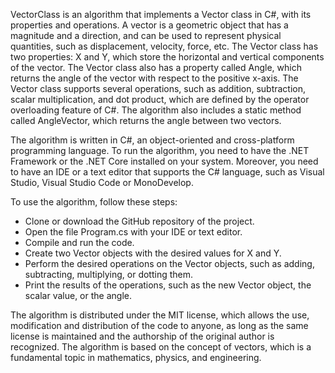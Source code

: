 VectorClass is an algorithm that implements a Vector class in C#, with its properties and operations. A vector is a geometric object that has a magnitude and a direction, and can be used to represent physical quantities, such as displacement, velocity, force, etc. The Vector class has two properties: X and Y, which store the horizontal and vertical components of the vector. The Vector class also has a property called Angle, which returns the angle of the vector with respect to the positive x-axis. The Vector class supports several operations, such as addition, subtraction, scalar multiplication, and dot product, which are defined by the operator overloading feature of C#. The algorithm also includes a static method called AngleVector, which returns the angle between two vectors.

The algorithm is written in C#, an object-oriented and cross-platform programming language. To run the algorithm, you need to have the .NET Framework or the .NET Core installed on your system. Moreover, you need to have an IDE or a text editor that supports the C# language, such as Visual Studio, Visual Studio Code or MonoDevelop.

To use the algorithm, follow these steps:

- Clone or download the GitHub repository of the project.
- Open the file Program.cs with your IDE or text editor.
- Compile and run the code.
- Create two Vector objects with the desired values for X and Y.
- Perform the desired operations on the Vector objects, such as adding, subtracting, multiplying, or dotting them.
- Print the results of the operations, such as the new Vector object, the scalar value, or the angle.

The algorithm is distributed under the MIT license, which allows the use, modification and distribution of the code to anyone, as long as the same license is maintained and the authorship of the original author is recognized. The algorithm is based on the concept of vectors, which is a fundamental topic in mathematics, physics, and engineering.
